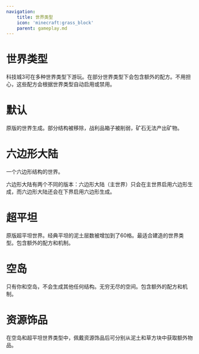 ```yaml
---
navigation:
    title: 世界类型
    icon: 'minecraft:grass_block'
    parent: gameplay.md
---
```


# 世界类型

科技城3可在多种世界类型下游玩。在部分世界类型下会包含额外的配方。不用担心，这些配方会根据世界类型自动启用或禁用。

# 默认
原版的世界生成。部分结构被移除，战利品箱子被削弱，矿石无法产出矿物。

# 六边形大陆
一个六边形结构的世界。

六边形大陆有两个不同的版本：六边形大陆（主世界）只会在主世界启用六边形生成，而六边形大陆还会在下界启用六边形生成。

# 超平坦
原版超平坦世界。经典平坦的泥土层数被增加到了60格。最适合建造的世界类型。包含额外的配方和机制。

# 空岛
只有你和空岛，不会生成其他任何结构。无穷无尽的空间。包含额外的配方和机制。

# 资源饰品
<ItemImage id="techopolis:resource_curio" />

在空岛和超平坦世界类型中，佩戴资源饰品后可分别从泥土和草方块中获取额外物品。

